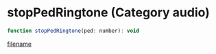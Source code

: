 # stopPedRingtone (Category audio)

```js
function stopPedRingtone(ped: number): void
```

[filename](stopPedRingtone_m.md ':include')
